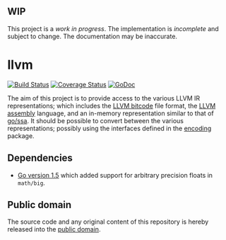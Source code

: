 ## WIP

This project is a *work in progress*. The implementation is *incomplete* and subject to change. The documentation may be inaccurate.

# llvm

[![Build Status](https://travis-ci.org/llir/llvm.svg?branch=master)](https://travis-ci.org/llir/llvm)
[![Coverage Status](https://img.shields.io/coveralls/llir/llvm.svg)](https://coveralls.io/r/llir/llvm?branch=master)
[![GoDoc](https://godoc.org/github.com/llir/llvm?status.svg)](https://godoc.org/github.com/llir/llvm)

The aim of this project is to provide access to the various LLVM IR representations; which includes the [LLVM bitcode] file format, the [LLVM assembly] language, and an in-memory representation similar to that of [go/ssa]. It should be possible to convert between the various representations; possibly using the interfaces defined in the [encoding] package.

[LLVM bitcode]: http://llvm.org/docs/BitCodeFormat.html
[LLVM assembly]: http://llvm.org/docs/LangRef.html
[go/ssa]: https://godoc.org/code.google.com/p/go.tools/go/ssa
[encoding]: http://golang.org/pkg/encoding/

## Dependencies

* [Go version 1.5](https://golang.org/doc/go1.5) which added support for arbitrary precision floats in `math/big`.

## Public domain

The source code and any original content of this repository is hereby released into the [public domain].

[public domain]: https://creativecommons.org/publicdomain/zero/1.0/
